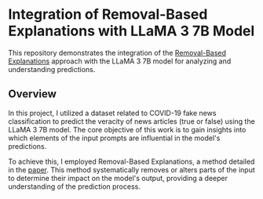 # Integration of Removal-Based Explanations with LLaMA 3 7B Model

This repository demonstrates the integration of the [Removal-Based Explanations](https://github.com/iancovert/removal-explanations/tree/main) approach with the LLaMA 3 7B model for analyzing and understanding predictions.

## Overview

In this project, I utilized a dataset related to COVID-19 fake news classification to predict the veracity of news articles (true or false) using the LLaMA 3 7B model. The core objective of this work is to gain insights into which elements of the input prompts are influential in the model's predictions. 

To achieve this, I employed Removal-Based Explanations, a method detailed in the [paper](https://arxiv.org/abs/2011.14878). This method systematically removes or alters parts of the input to determine their impact on the model's output, providing a deeper understanding of the prediction process.
